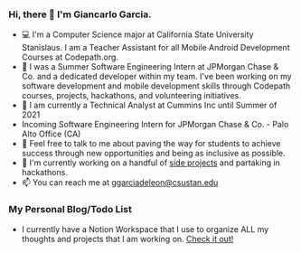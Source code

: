 ### Hi, there 👋 I'm Giancarlo Garcia.

- 💻 I'm a Computer Science major at California State University Stanislaus. I am a Teacher Assistant for all Mobile Android Development Courses at Codepath.org. 
- 🔭 I was a Summer Software Engineering Intern at JPMorgan Chase & Co. and a dedicated developer within my team. I've been working on my software development and mobile development skills through Codepath courses, projects, hackathons, and volunteering initiatives.
- :briefcase: I am currently a Technical Analyst at Cummins Inc until Summer of 2021
- Incoming Software Engineering Intern for JPMorgan Chase & Co. - Palo Alto Office (CA)
- 💬 Feel free to talk to me about paving the way for students to achieve success through new opportunities and being as inclusive as possible.
- 🔨 I'm currently working on a handful of [side projects](https://www.notion.so/Personal-Blog-Todo-List-0fc9641270ff40a3957312adcb7f877f) and partaking in hackathons.
- 📫 You can reach me at ggarciadeleon@csustan.edu 

### My Personal Blog/Todo List

- I currently have a Notion Workspace that I use to organize ALL my thoughts and projects that I am working on. [Check it out!](https://www.notion.so/Personal-Blog-Todo-List-0fc9641270ff40a3957312adcb7f877f)
